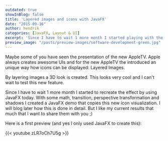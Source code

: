 ```yaml
---
outdated: true
showInBlog: false
title: 'Layered images and icons with JavaFX'
date: "2015-09-16"
author: hendrik
categories: [JavaFX, Layout & UI]
excerpt: 'Since I have to wait 1 more month I started playing with the new layered icons on the AppleTV I recreated the effect by using JavaFX today.'
preview_image: "/posts/preview-images/software-development-green.jpg"
---
```

Maybe some of you have seen the presentation of the new AppleTV. Apple always creates awesome UIs and for the new AppleTV the introduced an unique way how icons can be displayed: Layered Images.

By layering images a 3D look is created. This looks very cool and I can't wait to test this new feature.

Since I have to wait 1 more month I started to recreate the effect by using JavaFX today. With some math, transition, perspective transformation and shadows I created a JavaFX demo that copies this new icon visualization. I will blog later how this is done in detail. But I like my current results that much that I want to share them with you ;)

Here is a first preview (and yes I only used JavaFX to create this):

{{< youtube zLR7oCh7U5g >}}
